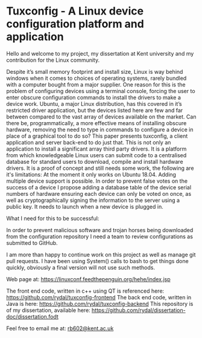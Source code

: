 <h1> Tuxconfig - A Linux device configuration platform and application </h1>

Hello and welcome to my project, my dissertation at Kent university and my contribution for the Linux community.

Despite it’s small memory footprint and install size, Linux is way behind
windows when it comes to choices of operating systems, rarely bundled with a
computer bought from a major supplier. One reason for this is the problem of
configuring devices using a terminal console, forcing the user to enter obscure
configuration commands to install the drivers to make a device work. Ubuntu,
a major Linux distribution, has this covered in it’s restricted driver application,
but the devices listed here are few and far between compared to the vast array
of devices available on the market.
Can there be, programmatically, a more effective means of installing obscure
hardware, removing the need to type in commands to configure a device in
place of a graphical tool to do so?
This paper presents tuxconfig, a client application and server back-end to do
just that.
This is not only an application to install a significant array third party drivers. It
is a platform from which knowledgeable Linux users can submit code to a
centralised database for standard users to download, compile and install
hardware drivers.
It is a proof of concept and still needs some work, the following are it's limitations:
At the moment it only works on Ubuntu 18.04. Adding multiple device support is possible.
In order to prevent false votes on the success of a device I propose adding a database table of the device serial numbers of hardware
ensuring each device can only be voted on once, as well as cryptographically signing the information to the server using a public key.
It needs to launch when a new device is plugged in.

What I need for this to be successful:

In order to prevent malicious software and trojan horses being downloaded from the configuration repository I need a team to review
configurations as submitted to GitHub. 

I am more than happy to continue work on this project as well as manage git pull requests.
I have been using System() calls to bash to get things done quickly, obviously a final version will not use such methods.

Web page at:
https://linuxconf.feedthepenguin.org/hehe/index.jsp

The front end code, written in c++ using QT is referenced here:
https://github.com/rydal/tuxconfig-frontend 
The back end code, written in Java is here:
https://github.com/rydal/tuxconfig-backend
This repository is of my dissertation, available here:
https://github.com/rydal/dissertation-doc/dissertation.fodt

Feel free to email me at:
rb602@kent.ac.uk
